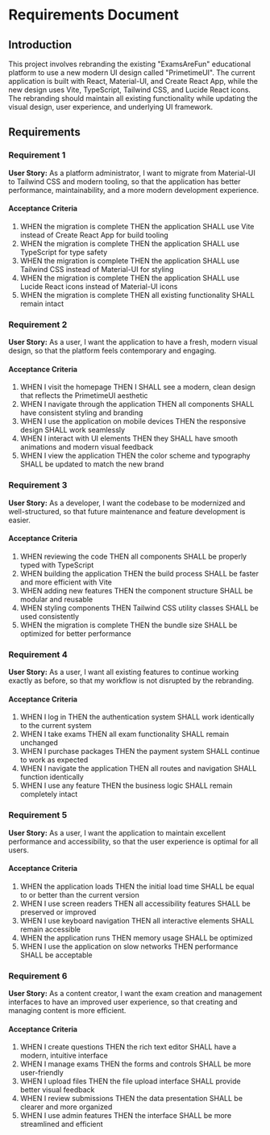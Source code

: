 # Requirements Document

## Introduction

This project involves rebranding the existing "ExamsAreFun" educational platform to use a new modern UI design called "PrimetimeUI". The current application is built with React, Material-UI, and Create React App, while the new design uses Vite, TypeScript, Tailwind CSS, and Lucide React icons. The rebranding should maintain all existing functionality while updating the visual design, user experience, and underlying UI framework.

## Requirements

### Requirement 1

**User Story:** As a platform administrator, I want to migrate from Material-UI to Tailwind CSS and modern tooling, so that the application has better performance, maintainability, and a more modern development experience.

#### Acceptance Criteria

1. WHEN the migration is complete THEN the application SHALL use Vite instead of Create React App for build tooling
2. WHEN the migration is complete THEN the application SHALL use TypeScript for type safety
3. WHEN the migration is complete THEN the application SHALL use Tailwind CSS instead of Material-UI for styling
4. WHEN the migration is complete THEN the application SHALL use Lucide React icons instead of Material-UI icons
5. WHEN the migration is complete THEN all existing functionality SHALL remain intact

### Requirement 2

**User Story:** As a user, I want the application to have a fresh, modern visual design, so that the platform feels contemporary and engaging.

#### Acceptance Criteria

1. WHEN I visit the homepage THEN I SHALL see a modern, clean design that reflects the PrimetimeUI aesthetic
2. WHEN I navigate through the application THEN all components SHALL have consistent styling and branding
3. WHEN I use the application on mobile devices THEN the responsive design SHALL work seamlessly
4. WHEN I interact with UI elements THEN they SHALL have smooth animations and modern visual feedback
5. WHEN I view the application THEN the color scheme and typography SHALL be updated to match the new brand

### Requirement 3

**User Story:** As a developer, I want the codebase to be modernized and well-structured, so that future maintenance and feature development is easier.

#### Acceptance Criteria

1. WHEN reviewing the code THEN all components SHALL be properly typed with TypeScript
2. WHEN building the application THEN the build process SHALL be faster and more efficient with Vite
3. WHEN adding new features THEN the component structure SHALL be modular and reusable
4. WHEN styling components THEN Tailwind CSS utility classes SHALL be used consistently
5. WHEN the migration is complete THEN the bundle size SHALL be optimized for better performance

### Requirement 4

**User Story:** As a user, I want all existing features to continue working exactly as before, so that my workflow is not disrupted by the rebranding.

#### Acceptance Criteria

1. WHEN I log in THEN the authentication system SHALL work identically to the current system
2. WHEN I take exams THEN all exam functionality SHALL remain unchanged
3. WHEN I purchase packages THEN the payment system SHALL continue to work as expected
4. WHEN I navigate the application THEN all routes and navigation SHALL function identically
5. WHEN I use any feature THEN the business logic SHALL remain completely intact

### Requirement 5

**User Story:** As a user, I want the application to maintain excellent performance and accessibility, so that the user experience is optimal for all users.

#### Acceptance Criteria

1. WHEN the application loads THEN the initial load time SHALL be equal to or better than the current version
2. WHEN I use screen readers THEN all accessibility features SHALL be preserved or improved
3. WHEN I use keyboard navigation THEN all interactive elements SHALL remain accessible
4. WHEN the application runs THEN memory usage SHALL be optimized
5. WHEN I use the application on slow networks THEN performance SHALL be acceptable

### Requirement 6

**User Story:** As a content creator, I want the exam creation and management interfaces to have an improved user experience, so that creating and managing content is more efficient.

#### Acceptance Criteria

1. WHEN I create questions THEN the rich text editor SHALL have a modern, intuitive interface
2. WHEN I manage exams THEN the forms and controls SHALL be more user-friendly
3. WHEN I upload files THEN the file upload interface SHALL provide better visual feedback
4. WHEN I review submissions THEN the data presentation SHALL be clearer and more organized
5. WHEN I use admin features THEN the interface SHALL be more streamlined and efficient